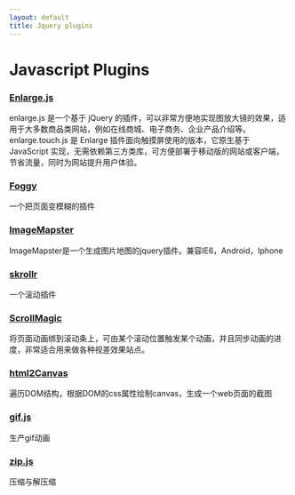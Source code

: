 ```yaml
---
layout: default
title: Jquery plugins
---
```


# Javascript Plugins

### [Enlarge.js](http://www.abelcode.com/enlarge/)

enlarge.js 是一个基于 jQuery 的插件，可以非常方便地实现图放大镜的效果，适用于大多数商品类网站，例如在线商城、电子商务、企业产品介绍等。  
enlarge.touch.js 是 Enlarge 插件面向触摸屏使用的版本，它原生基于 JavaScript 实现，无需依赖第三方类库，可方便部署于移动版的网站或客户端，节省流量，同时为网站提升用户体验。

### [Foggy](http://nbartlomiej.github.io/foggy/)
一个把页面变模糊的插件

### [ImageMapster](http://www.outsharked.com/imagemapster/default.aspx?what.html)
ImageMapster是一个生成图片地图的jquery插件。兼容IE6，Android，Iphone

### [skrollr](http://prinzhorn.github.io/skrollr/)
一个滚动插件

### [ScrollMagic](http://janpaepke.github.io/ScrollMagic/)
将页面动画绑到滚动条上，可由某个滚动位置触发某个动画，并且同步动画的进度，非常适合用来做各种视差效果站点。

### [html2Canvas](http://html2canvas.hertzen.com/)
遍历DOM结构，根据DOM的css属性绘制canvas，生成一个web页面的截图

### [gif.js](https://github.com/jnordberg/gif.js)
生产gif动画
         
### [zip.js](http://gildas-lormeau.github.io/zip.js/)
压缩与解压缩
